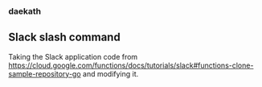 ### daekath
## Slack slash command

Taking the Slack application code from https://cloud.google.com/functions/docs/tutorials/slack#functions-clone-sample-repository-go and modifying it.
